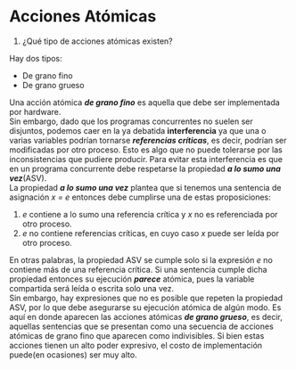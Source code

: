 # Acciones Atómicas

1. ¿Qué tipo de acciones atómicas existen?

Hay dos tipos:

* De grano fino
* De grano grueso

Una acción atómica ***de grano fino*** es aquella que debe ser implementada por hardware.  
Sin embargo, dado que los programas concurrentes no suelen ser disjuntos, podemos caer en la ya debatida **interferencia** ya que una o varias variables podrían tornarse ***referencias críticas***, es decir, podrían ser modificadas por otro proceso. Esto es algo que no puede tolerarse por las inconsistencias que pudiere producir. Para evitar esta interferencia es que en un programa concurrente debe respetarse la propiedad ***a lo sumo una vez***(ASV).  
La propiedad ***a lo sumo una vez*** plantea que si tenemos una sentencia de asignación *x = e* entonces debe cumplirse una de estas proposiciones:
1. *e* contiene a lo sumo una referencia crítica y *x* no es referenciada por otro proceso.
2. *e* no contiene referencias críticas, en cuyo caso *x* puede ser leída por otro proceso.

En otras palabras, la propiedad ASV se cumple solo si la expresión *e* no contiene más de una referencia crítica. Si una sentencia cumple dicha propiedad entonces su ejecución ***parece*** atómica, pues la variable compartida será leída o escrita solo una vez.  
Sin embargo, hay expresiones que no es posible que repeten la propiedad ASV, por lo que debe asegurarse su ejecución atómica de algún modo. Es aquí en donde aparecen las acciones atómicas ***de grano grueso***, es decir, aquellas sentencias que se presentan como una secuencia de acciones atómicas de grano fino que aparecen como indivisibles. Si bien estas acciones tienen un alto poder expresivo, el costo de implementación puede(en ocasiones) ser muy alto.
